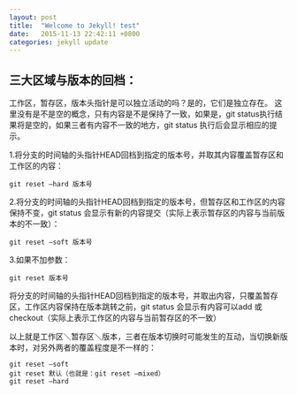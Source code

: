 ```yaml
---
layout: post
title:  "Welcome to Jekyll! test"
date:   2015-11-13 22:42:11 +0800
categories: jekyll update
---
```


## 三大区域与版本的回档：

工作区，暂存区，版本头指针是可以独立活动的吗？是的，它们是独立存在。
这里没有是不是空的概念，只有内容是不是保持了一致，如果是，git status执行结果将是空的，如果三者有内容不一致的地方，git status 执行后会显示相应的提示。

1.将分支的时间轴的头指针HEAD回档到指定的版本号，并取其内容覆盖暂存区和工作区的内容：

    git reset —hard 版本号

2.将分支的时间轴的头指针HEAD回档到指定的版本号，但暂存区和工作区的内容保持不变，git status 会显示有新的内容提交（实际上表示暂存区的内容与当前版本的不一致）：

    git reset —soft 版本号

3.如果不加参数：

    git reset 版本号		

将分支的时间轴的头指针HEAD回档到指定的版本号，并取出内容，只覆盖暂存区，工作区内容保持在版本跳转之前，git status 会显示有内容可以add  或 checkout（实际上表示工作区的内容与当前暂存区的不一致）

以上就是工作区＼暂存区＼版本，三者在版本切换时可能发生的互动，当切换新版本时，对另外两者的覆盖程度是不一样的：

    git reset —soft
	git reset 默认（也就是：git reset —mixed）
	git reset —hard
